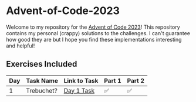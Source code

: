 # Advent-of-Code-2023

Welcome to my repository for the [Advent of Code 2023](https://adventofcode.com/2023)! This repository contains my personal (crappy) solutions to the challenges. I can't guarantee how good they are but I hope you find these implementations interesting and helpful!

## Exercises Included

| Day | Task Name  | Link to Task                          | Part 1 | Part 2 |
|-----|------------|---------------------------------------|--------|--------|
| 1   | Trebuchet? | [Day 1 Task](https://adventofcode.com/2023/day/1) | ✅ | ✅ |
